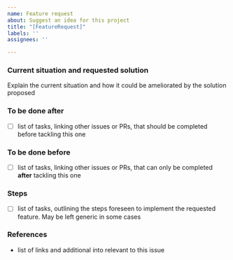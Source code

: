 ```yaml
---
name: Feature request
about: Suggest an idea for this project
title: "[FeatureRequest]"
labels: ''
assignees: ''

---
```


### Current situation and requested solution
Explain the current situation and how it could be ameliorated by the solution proposed

### To be done after
- [ ] list of tasks, linking other issues or PRs, that should be completed before tackling this one

### To be done before
- [ ] list of tasks, linking other issues or PRs, that can only be completed **after** tackling this one

### Steps
- [ ] list of tasks, outlining the steps foreseen to implement the requested feature. May be left generic in some cases

### References
- list of links and additional into relevant to this issue
